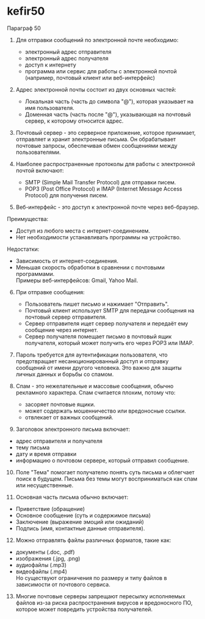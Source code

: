 # kefir50

Параграф 50

1. Для отправки сообщений по электронной почте необходимо:  
   - электронный адрес отправителя  
   - электронный адрес получателя  
   - доступ к интернету  
   - программа или сервис для работы с электронной почтой (например, почтовый клиент или веб-интерфейс)  

2. Адрес электронной почты состоит из двух основных частей:  
   - Локальная часть (часть до символа "@"), которая указывает на имя пользователя.  
   - Доменная часть (часть после "@"), указывающая на почтовый сервер, к которому относится адрес.  

3.  Почтовый сервер - это серверное приложение, которое принимает, отправляет и хранит электронные письма. Он обрабатывает почтовые запросы, обеспечивая обмен сообщениями между пользователями.  

4. Наиболее распространенные протоколы для работы с электронной почтой включают:  
   - SMTP (Simple Mail Transfer Protocol) для отправки писем.  
   - POP3 (Post Office Protocol) и IMAP (Internet Message Access Protocol) для получения писем.  

5. Веб-интерфейс - это доступ к электронной почте через веб-браузер.  

Преимущества:  
   - Доступ из любого места с интернет-соединением.  
   - Нет необходимости устанавливать программы на устройство.  

Недостатки:  
   - Зависимость от интернет-соединения.  
   - Меньшая скорость обработки в сравнении с почтовыми программами.  
Примеры веб-интерфейсов: Gmail, Yahoo Mail.  

6. При отправке сообщения:  
   - Пользователь пишет письмо и нажимает "Отправить".  
   - Почтовый клиент использует SMTP для передачи сообщения на почтовый сервер отправителя.  
   - Сервер отправителя ищет сервер получателя и передаёт ему сообщение через интернет.  
   - Сервер получателя помещает письмо в почтовый ящик получателя, который может получить его через POP3 или IMAP.  

7. Пароль требуется для аутентификации пользователя, что предотвращает несанкционированный доступ и отправку сообщений от имени другого человека. Это важно для защиты личных данных и борьбы со спамом.  

8. Спам - это нежелательные и массовые сообщения, обычно рекламного характера. Спам считается плохим, потому что:  
   - засоряет почтовые ящики.  
   - может содержать мошенничество или вредоносные ссылки.  
   - отвлекает от важных сообщений.  

9.  Заголовок электронного письма включает:  
   - адрес отправителя и получателя  
   - тему письма  
   - дату и время отправки  
   - информацию о почтовом сервере, который отправил сообщение.  

10. Поле "Тема" помогает получателю понять суть письма и облегчает поиск в будущем. Письма без темы могут восприниматься как спам или несущественные.  

11. Основная часть письма обычно включает:  
   - Приветствие (обращение)  
   - Основное сообщение (суть и содержимое письма)  
   - Заключение (выражение эмоций или ожиданий)  
   - Подпись (имя, контактные данные отправителя).  

12. Можно отправлять файлы различных форматов, такие как:  
   - документы (.doc, .pdf)  
   - изображения (.jpg, .png)  
   - аудиофайлы (.mp3)  
   - видеофайлы (.mp4)  
Но существуют ограничения по размеру и типу файлов в зависимости от почтового сервиса.  

13. Многие почтовые серверы запрещают пересылку исполняемых файлов из-за риска распространения вирусов и вредоносного ПО, которое может повредить устройства получателей.
